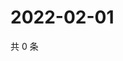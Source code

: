 # 2022-02-01

共 0 条

<!-- BEGIN WEIBO -->
<!-- 最后更新时间 Tue Feb 01 2022 21:08:43 GMT+0800 (China Standard Time) -->

<!-- END WEIBO -->
